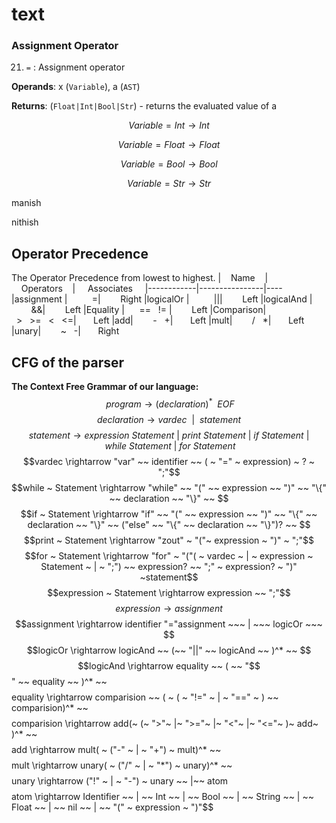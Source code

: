 # text

### Assignment Operator

21.  `=` : Assignment operator
    
**Operands**: x (`Variable`), a (`AST`)

**Returns**: (`Float|Int|Bool|Str`) - returns the evaluated value of a

$$Variable=Int  \rightarrow  Int$$

$$Variable=Float  \rightarrow  Float$$

$$Variable=Bool  \rightarrow  Bool$$

$$Variable=Str  \rightarrow  Str$$


manish 

nithish

## Operator Precedence
The Operator Precedence from lowest to highest.
|&nbsp;&nbsp;&nbsp;&nbsp;Name&nbsp;&nbsp;&nbsp;&nbsp;|&nbsp;&nbsp;&nbsp;&nbsp;Operators&nbsp;&nbsp;&nbsp;&nbsp;| &nbsp;&nbsp;&nbsp;&nbsp;Associates&nbsp;&nbsp;&nbsp;&nbsp; 
|------------|----------------|----
|assignment    |&nbsp;&nbsp;&nbsp;&nbsp;&nbsp;&nbsp;&nbsp;&nbsp;&nbsp;&nbsp;=|&nbsp;&nbsp;&nbsp;&nbsp;&nbsp;&nbsp;&nbsp; Right
|logicalOr    |&nbsp;&nbsp;&nbsp;&nbsp;&nbsp;&nbsp;&nbsp;&nbsp;&nbsp;&nbsp;\|\||&nbsp;&nbsp;&nbsp;&nbsp;&nbsp;&nbsp;&nbsp; Left
|logicalAnd    |&nbsp;&nbsp;&nbsp;&nbsp;&nbsp;&nbsp;&nbsp;&nbsp;\&\&|&nbsp;&nbsp;&nbsp;&nbsp;&nbsp;&nbsp;&nbsp; Left
|Equality    |&nbsp;&nbsp;&nbsp;&nbsp;&nbsp;&nbsp;==&nbsp;&nbsp;&nbsp;!= |&nbsp;&nbsp;&nbsp;&nbsp;&nbsp;&nbsp;&nbsp; Left
|Comparison|&nbsp;&nbsp;>&nbsp;&nbsp;&nbsp;>=&nbsp;&nbsp;&nbsp;<&nbsp;&nbsp;&nbsp;<=|&nbsp;&nbsp;&nbsp;&nbsp;&nbsp;&nbsp;&nbsp;Left
|add|&nbsp;&nbsp;&nbsp;&nbsp;&nbsp;&nbsp;&nbsp;&nbsp;-&nbsp;&nbsp;&nbsp;+|&nbsp;&nbsp;&nbsp;&nbsp;&nbsp;&nbsp;&nbsp;Left
|mult|&nbsp;&nbsp;&nbsp;&nbsp;&nbsp;&nbsp;&nbsp;&nbsp;/&nbsp;&nbsp;&nbsp;*|&nbsp;&nbsp;&nbsp;&nbsp;&nbsp;&nbsp;&nbsp;Left
|unary|&nbsp;&nbsp;&nbsp;&nbsp;&nbsp;&nbsp;&nbsp;&nbsp;~&nbsp;&nbsp;&nbsp;-|&nbsp;&nbsp;&nbsp;&nbsp;&nbsp;&nbsp;&nbsp;Right
## CFG of the parser
**The Context Free Grammar of our language:**
$$~program  \rightarrow  (declaration)^*~~ EOF$$
$$declaration  \rightarrow  vardec  ~~ | ~~ statement$$
$$statement  \rightarrow  expression ~ Statement ~ | ~ print ~ Statement ~ | ~ if ~ Statement ~ | ~ while ~ Statement ~ | ~ for ~ Statement$$
$$vardec \rightarrow  "var" ~~ identifier ~~ ( ~ "=" ~ expression) ~ ? ~ ";"$$
$$while ~ Statement  \rightarrow  "while" ~~ "(" ~~ expression ~~ ")" ~~ "\{" ~~ declaration ~~ "\}" ~~ $$
$$if ~ Statement  \rightarrow  "if" ~~ "(" ~~ expression ~~ ")" ~~ "\{" ~~ declaration ~~ "\}" ~~ ("else" ~~ "\{" ~~ declaration ~~ "\}")? ~~ $$
$$print ~ Statement  \rightarrow  "zout" ~ "("~ expression ~ ")" ~ ";"$$
$$for ~ Statement  \rightarrow  "for" ~ "("( ~ vardec ~ | ~ expression ~ Statement ~ | ~ ";") ~~ expression? ~~ ";" ~ expression? ~ ")" ~statement$$
$$expression ~ Statement  \rightarrow  expression ~~ ";"$$
$$expression \rightarrow  assignment$$
$$assignment  \rightarrow  identifier "="assignment ~~~ | ~~~ logicOr ~~~ $$
$$logicOr \rightarrow  logicAnd ~~ (~~ "||" ~~ logicAnd ~~ )^* ~~ $$
$$logicAnd \rightarrow  equality ~~ ( ~~ "$$" ~~ equality ~~ )^* ~~ $$
$$equality  \rightarrow  comparision ~~ ( ~ ( ~ "!=" ~ | ~ "==" ~ ) ~~ comparision)^* ~~ $$
$$comparision  \rightarrow  add(~ (~ ">"~ |~ ">="~ |~ "<"~ |~ "<="~ )~ add~ )^* ~~ $$
$$add  \rightarrow mult( ~ ("-" ~ | ~ "+") ~ mult)^* ~~ $$
$$mult \rightarrow unary( ~ ("/" ~ | ~ "\*") ~ unary)^* ~~ $$
$$unary  \rightarrow  ("!" ~ | ~ "-") ~ unary ~~ |~~ atom$$
$$atom  \rightarrow  Identifier ~~ | ~~ Int ~~ | ~~ Bool ~~ | ~~ String ~~ | ~~ Float ~~ | ~~ nil ~~ | ~~ "(" ~ expression ~ ")"$$
